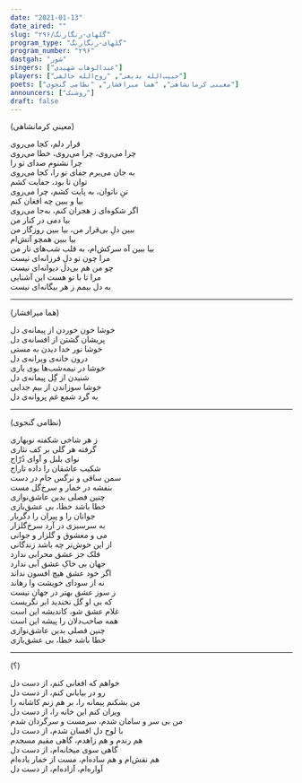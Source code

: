 ```yaml
---
date: "2021-01-13"
date_aired: ""
slug: "گلهای-رنگارنگ/۲۹۶"
program_type: "گلهای-رنگارنگ"
program_number: "۲۹۶"
dastgah: "شور"
singers: ["عبدالوهاب شهیدی"]
players: ["حبیب‌الله بدیعی", "روح‌الله خالقی"]
poets: ["معینی کرمانشاهی", "هما میرافشار", "نظامی گنجوی"]
announcers: ["روشنک"]
draft: false
---
```


(معینی کرمانشاهی)  

قرار دلم، کجا می‌روی  
چرا می‌روی، چرا می‌روی، خطا می‌روی  
چرا نشنوم صدای تو را  
به جان می‌برم جفای تو را، کجا می‌روی  
توان تا بود، جفایت کشم  
تنِ ناتوان، به پایت کشم، چرا می‌روی  
بیا و ببین چه افغان کنم  
اگر شكوه‌ای ز هجران کنم، به‌جا می‌روی  
بیا دمی در کنار من  
ببین دلِ بی‌قرار من، بیا ببین روزگار من  
بیا ببین همچو آتش‌ام  
بیا ببین آه سرکش‌ام، به قلب شب‌های تار من  
مرا چون تو دلِ فرزانه‌ای نیست  
چو من هم بی‌دل دیوانه‌ای نیست  
مرا تا با تو هست این آشنایی  
به دل بیمم ز هر بیگانه‌ای نیست  

---  

(هما میرافشار)  

خوشا خون خوردن از پیمانه‌ی دل  
پریشان گشتن از افسانه‌ی دل  
خوشا نور خدا دیدن به مستی  
درون خانه‌ی ویرانه‌ی دل  
خوشا در نیمه‌شب‌ها بوی یاری  
شنیدن از گِل پیمانه‌ی دل  
خوشا سوزاندن از بیم جدایی  
به گرد شمع غم پروانه‌ی دل  

---  

(نظامی گنجوی)  

ز هر شاخی شکفته نوبهاری  
گرفته هر گلی بر كف نثاری  
نوای بلبل و آوای دُرّاج  
شکیب عاشقان را داده تاراج  
سمن ساقی و نرگس جام در دست  
بنفشه در خمار و سرخ‌گل مست  
چنین فصلی بدین عاشق‌نوازی  
خطا باشد خطا، بی عشق‌بازی  
جوانان را و پیران را دگربار  
به سرسبزی در آرد سرخ‌گلزار  
می و معشوق و گلزار و جوانی  
از این خوش‌تر چه باشد زندگانی  
فلک جز عشق محرابی ندارد  
جهان بی خاکِ عشق آبی ندارد  
اگر خود عشق هیچ افسون نداند  
نه از سودای خویشت وا رهاند  
ز سوز عشق بهتر در جهان نیست  
که بی او گل نخندید ابر نگریست  
غلام عشق شو، کاندیشه این است  
همه صاحب‌دلان را پیشه این است  
چنین فصلی بدین عاشق‌نوازی  
خطا باشد خطا، بی عشق‌بازی  

---  

(؟)  

خواهم که افغانی کنم، از دست دل  
رو در بیابانی کنم، از دست دل  
من بشکنم پیمانه را، بر هم زنم کاشانه را  
ویران کنم این خانه را، از دست دل  
من بی سر و سامان شدم، سرمست و سرگردان شدم  
با لوح دل افسان شدم، از دست دل  
هم رندم و هم زاهدم، گاهی مقیم مسجدم  
گاهی سوی میخانه‌ام، از دست دل  
هم نقش‌ام و هم ساده‌ام، مست از خمار باده‌ام  
آواره‌ام، آزاده‌ام، از دست دل  
